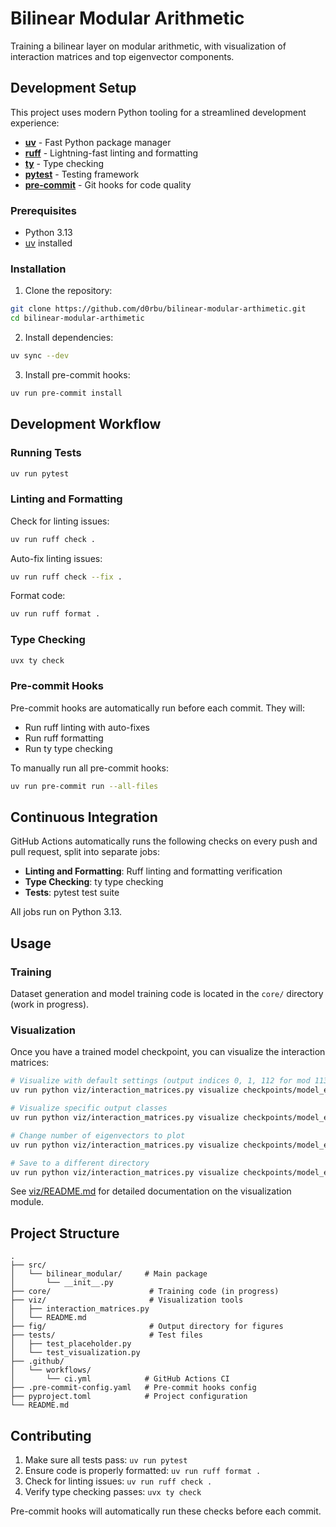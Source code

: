 # Bilinear Modular Arithmetic

Training a bilinear layer on modular arithmetic, with visualization of interaction matrices and top eigenvector components.

## Development Setup

This project uses modern Python tooling for a streamlined development experience:

- **[uv](https://docs.astral.sh/uv/)** - Fast Python package manager
- **[ruff](https://docs.astral.sh/ruff/)** - Lightning-fast linting and formatting
- **[ty](https://docs.astral.sh/ty/)** - Type checking
- **[pytest](https://docs.pytest.org/)** - Testing framework
- **[pre-commit](https://pre-commit.com/)** - Git hooks for code quality

### Prerequisites

- Python 3.13
- [uv](https://docs.astral.sh/uv/getting-started/installation/) installed

### Installation

1. Clone the repository:
```bash
git clone https://github.com/d0rbu/bilinear-modular-arthimetic.git
cd bilinear-modular-arthimetic
```

2. Install dependencies:
```bash
uv sync --dev
```

3. Install pre-commit hooks:
```bash
uv run pre-commit install
```

## Development Workflow

### Running Tests

```bash
uv run pytest
```

### Linting and Formatting

Check for linting issues:
```bash
uv run ruff check .
```

Auto-fix linting issues:
```bash
uv run ruff check --fix .
```

Format code:
```bash
uv run ruff format .
```

### Type Checking

```bash
uvx ty check
```

### Pre-commit Hooks

Pre-commit hooks are automatically run before each commit. They will:
- Run ruff linting with auto-fixes
- Run ruff formatting
- Run ty type checking

To manually run all pre-commit hooks:
```bash
uv run pre-commit run --all-files
```

## Continuous Integration

GitHub Actions automatically runs the following checks on every push and pull request, split into separate jobs:
- **Linting and Formatting**: Ruff linting and formatting verification
- **Type Checking**: ty type checking
- **Tests**: pytest test suite

All jobs run on Python 3.13.

## Usage

### Training

Dataset generation and model training code is located in the `core/` directory (work in progress).

### Visualization

Once you have a trained model checkpoint, you can visualize the interaction matrices:

```bash
# Visualize with default settings (output indices 0, 1, 112 for mod 113)
uv run python viz/interaction_matrices.py visualize checkpoints/model_epoch_2000.pt

# Visualize specific output classes
uv run python viz/interaction_matrices.py visualize checkpoints/model_epoch_2000.pt --output-indices 0 5 10 50 112

# Change number of eigenvectors to plot
uv run python viz/interaction_matrices.py visualize checkpoints/model_epoch_2000.pt --num-eigenvectors 10

# Save to a different directory
uv run python viz/interaction_matrices.py visualize checkpoints/model_epoch_2000.pt --output-dir figures/experiment_1
```

See [viz/README.md](viz/README.md) for detailed documentation on the visualization module.

## Project Structure

```
.
├── src/
│   └── bilinear_modular/     # Main package
│       └── __init__.py
├── core/                      # Training code (in progress)
├── viz/                       # Visualization tools
│   ├── interaction_matrices.py
│   └── README.md
├── fig/                       # Output directory for figures
├── tests/                     # Test files
│   ├── test_placeholder.py
│   └── test_visualization.py
├── .github/
│   └── workflows/
│       └── ci.yml            # GitHub Actions CI
├── .pre-commit-config.yaml   # Pre-commit hooks config
├── pyproject.toml            # Project configuration
└── README.md
```

## Contributing

1. Make sure all tests pass: `uv run pytest`
2. Ensure code is properly formatted: `uv run ruff format .`
3. Check for linting issues: `uv run ruff check .`
4. Verify type checking passes: `uvx ty check`

Pre-commit hooks will automatically run these checks before each commit.
